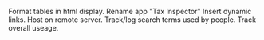 Format tables in html display.
Rename app "Tax Inspector"
Insert dynamic links.
Host on remote server.
Track/log search terms used by people.
Track overall useage.
